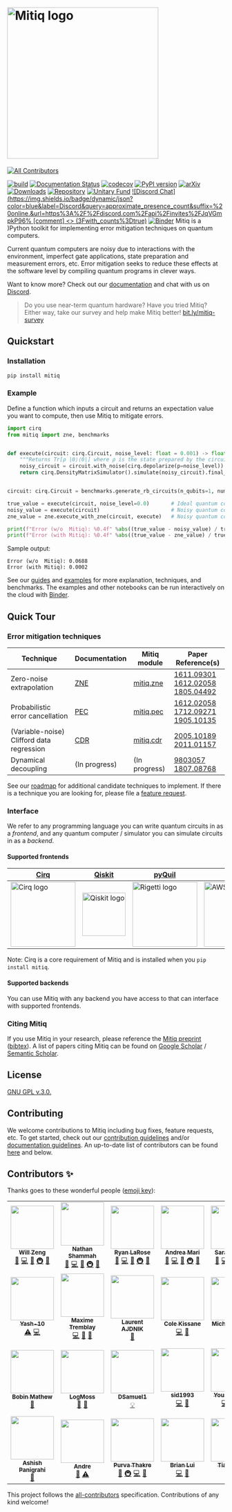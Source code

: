# <a href="https://github.com/unitaryfund/mitiq"><img src="https://github.com/unitaryfund/mitiq/blob/master/docs/source/img/mitiq-logo.png?raw=true" alt="Mitiq logo" width="350"/></a>

<!-- ALL-CONTRIBUTORS-BADGE:START - Do not remove or modify this section -->
[![All Contributors](https://img.shields.io/badge/all_contributors-25-orange.svg?style=flat-square)](#contributors-)
<!-- ALL-CONTRIBUTORS-BADGE:END -->
[![build](https://github.com/unitaryfund/mitiq/workflows/build/badge.svg)](https://github.com/unitaryfund/mitiq/actions)
[![Documentation Status](https://readthedocs.org/projects/mitiq/badge/?version=stable)](https://mitiq.readthedocs.io/en/stable/)
[![codecov](https://codecov.io/gh/unitaryfund/mitiq/branch/master/graph/badge.svg)](https://codecov.io/gh/unitaryfund/mitiq)
[![PyPI version](https://badge.fury.io/py/mitiq.svg)](https://badge.fury.io/py/mitiq)
[![arXiv](https://img.shields.io/badge/arXiv-2009.04417-<COLOR>.svg)](https://arxiv.org/abs/2009.04417)
[![Downloads](https://static.pepy.tech/personalized-badge/mitiq?period=total&units=international_system&left_color=black&right_color=green&left_text=Downloads)](https://pepy.tech/project/mitiq)
[![Repository](https://img.shields.io/badge/GitHub-5C5C5C.svg?logo=github)](https://github.com/unitaryfund/mitiq)
[![Unitary Fund](https://img.shields.io/badge/Supported%20By-Unitary%20Fund-FFFF00.svg)](http://unitary.fund)
[![Discord Chat](https://img.shields.io/badge/dynamic/json?color=blue&label=Discord&query=approximate_presence_count&suffix=%20online.&url=https%3A%2F%2Fdiscord.com%2Fapi%2Finvites%2FJqVGmpkP96%
[comment] <> (3Fwith_counts%3Dtrue)](http://discord.unitary.fund)
[![Binder](https://mybinder.org/badge_logo.svg)](https://mybinder.org/v2/gh/unitaryfund/mitiq/master?filepath=%2Fdocs%2Fsource%2Fexamples)
Mitiq is a )Python toolkit for implementing error mitigation techniques on
quantum computers.

Current quantum computers are noisy due to interactions with the environment,
imperfect gate applications, state preparation and measurement errors, etc.
Error mitigation seeks to reduce these effects at the software level by
compiling quantum programs in clever ways.

Want to know more? Check out our
[documentation](https://mitiq.readthedocs.io/en/stable/guide/guide-overview.html) and chat with us on [Discord](http://discord.unitary.fund).

> Do you use near-term quantum hardware? Have you tried Mitiq? Either way, take our survey and help make Mitiq better! [bit.ly/mitiq-survey](bit.ly/mitiq-survey)

## Quickstart

### Installation

```bash
pip install mitiq
```

### Example

Define a function which inputs a circuit and returns an expectation value you want to compute, then use Mitiq to mitigate errors.

```python
import cirq
from mitiq import zne, benchmarks


def execute(circuit: cirq.Circuit, noise_level: float = 0.001) -> float:
    """Returns Tr[ρ |0⟩⟨0|] where ρ is the state prepared by the circuit with depolarizing noise."""
    noisy_circuit = circuit.with_noise(cirq.depolarize(p=noise_level))
    return cirq.DensityMatrixSimulator().simulate(noisy_circuit).final_density_matrix[0, 0].real


circuit: cirq.Circuit = benchmarks.generate_rb_circuits(n_qubits=1, num_cliffords=50)[0]

true_value = execute(circuit, noise_level=0.0)       # Ideal quantum computer.
noisy_value = execute(circuit)                       # Noisy quantum computer.
zne_value = zne.execute_with_zne(circuit, execute)   # Noisy quantum computer + Mitiq.

print(f"Error (w/o  Mitiq): %0.4f" %abs((true_value - noisy_value) / true_value))
print(f"Error (with Mitiq): %0.4f" %abs((true_value - zne_value) / true_value))
```
Sample output:
```
Error (w/o  Mitiq): 0.0688
Error (with Mitiq): 0.0002
```

See our [guides](https://mitiq.readthedocs.io/en/stable/guide/guide-getting-started.html) and [examples](https://mitiq.readthedocs.io) for more explanation, techniques, and benchmarks.
The examples and other notebooks can be run interactively on the cloud with [Binder](https://mybinder.org/v2/gh/unitaryfund/mitiq/master?filepath=%2Fdocs%2Fsource%2Fexamples).

## Quick Tour

### Error mitigation techniques

| Technique                                 | Documentation                                                                                                   | Mitiq module                                                            | Paper Reference(s)                                                                                  |
|-------------------------------------------|-----------------------------------------------------------------------------------------------------------------|-------------------------------------------------------------------------|-----------------------------------------------------------------------------------------------------|
| Zero-noise extrapolation                  | [ZNE](https://mitiq.readthedocs.io/en/stable/guide/guide-zne.html)                                              | [mitiq.zne](https://github.com/unitaryfund/mitiq/tree/master/mitiq/zne) | [1611.09301](https://arxiv.org/abs/1611.09301)<br>[1612.02058](https://arxiv.org/abs/1612.02058)<br>[1805.04492](https://arxiv.org/abs/1805.04492)|
| Probabilistic error cancellation          | [PEC](https://mitiq.readthedocs.io/en/stable/guide/guide-getting-started.html#probabilistic-error-cancellation) | [mitiq.pec](https://github.com/unitaryfund/mitiq/tree/master/mitiq/pec) | [1612.02058](https://arxiv.org/abs/1612.02058)<br>[1712.09271](https://arxiv.org/abs/1712.09271)<br>[1905.10135](https://arxiv.org/abs/1905.10135)|
| (Variable-noise) Clifford data regression | [CDR](https://mitiq.readthedocs.io/en/stable/examples/cdr_api.html)                                             | [mitiq.cdr](https://github.com/unitaryfund/mitiq/tree/master/mitiq/cdr) | [2005.10189](https://arxiv.org/abs/2005.10189)<br>[2011.01157](https://arxiv.org/abs/2011.01157)    |
| Dynamical decoupling                      | (In progress)                                                                                                   | (In progress)                                                           | [9803057](https://arxiv.org/abs/quant-ph/9803057)<br>[1807.08768](https://arxiv.org/abs/1807.08768) |

See our [roadmap](https://github.com/unitaryfund/mitiq/projects/5) for additional candidate techniques to implement. If there is a technique you are looking for, please file a [feature request](https://github.com/unitaryfund/mitiq/issues/new?assignees=&labels=feature-request&template=feature_request.md&title=).

### Interface

We refer to any programming language you can write quantum circuits in as a *frontend*, and any quantum computer / simulator you can simulate circuits in as a *backend*.

#### Supported frontends

| [Cirq](https://quantumai.google/cirq)                                                                                                                                         | [Qiskit](https://qiskit.org/)                                                                                          | [pyQuil](https://github.com/rigetti/pyquil)                                                                                                             | [Braket](https://github.com/aws/amazon-braket-sdk-python)                                                                                                                         |
|-------------------------------------------------------------------------------------------------------------------------------------------------------------------------------|------------------------------------------------------------------------------------------------------------------------|---------------------------------------------------------------------------------------------------------------------------------------------------------|-----------------------------------------------------------------------------------------------------------------------------------------------------------------------------------|
| <a href="https://quantumai.google/cirq"><img src="https://raw.githubusercontent.com/quantumlib/Cirq/master/docs/images/Cirq_logo_color.png" alt="Cirq logo" width="150"/></a> | <a href="https://qiskit.org/"><img src="https://qiskit.org/images/qiskit-logo.png" alt="Qiskit logo" width="100"/></a> | <a href="https://github.com/rigetti/pyquil"><img src="https://www.rigetti.com/uploads/Logos/logo-rigetti-gray.jpg" alt="Rigetti logo" width="150"/></a> | <a href="https://github.com/aws/amazon-braket-sdk-python"><img src="https://a0.awsstatic.com/libra-css/images/logos/aws_logo_smile_1200x630.png" alt="AWS logo" width="150"/></a> |

Note: Cirq is a core requirement of Mitiq and is installed when you `pip install mitiq`.

#### Supported backends

You can use Mitiq with any backend you have access to that can interface with supported frontends.

### Citing Mitiq

If you use Mitiq in your research, please reference the [Mitiq preprint](https://arxiv.org/abs/2009.04417) ([bibtex](https://arxiv2bibtex.org/?q=2009.04417&format=bibtex)). A list of papers citing Mitiq can be found on [Google Scholar](https://scholar.google.com/scholar?cites=12810395086731011605) / [Semantic Scholar](https://www.semanticscholar.org/paper/Mitiq%3A-A-software-package-for-error-mitigation-on-LaRose-Mari/dc55b366d5b2212c6df8cd5c0bf05bab13104bd7#citing-papers).

## License

[GNU GPL v.3.0.](https://github.com/unitaryfund/mitiq/blob/master/LICENSE)

## Contributing

We welcome contributions to Mitiq including bug fixes, feature requests, etc. To get started, check out our [contribution
guidelines](https://mitiq.readthedocs.io/en/stable/toc_contributing.html) and/or [documentation guidelines](https://mitiq.readthedocs.io/en/stable/contributing_docs.html).
An up-to-date list of contributors can be found [here](https://github.com/unitaryfund/mitiq/graphs/contributors) and below.

## Contributors ✨

Thanks goes to these wonderful people ([emoji key](https://allcontributors.org/docs/en/emoji-key)):

<!-- ALL-CONTRIBUTORS-LIST:START - Do not remove or modify this section -->
<!-- prettier-ignore-start -->
<!-- markdownlint-disable -->
<table>
  <tr>
    <td align="center"><a href="http://willzeng.com"><img src="https://avatars.githubusercontent.com/u/5214594?v=4?s=100" width="100px;" alt=""/><br /><sub><b>Will Zeng</b></sub></a><br /><a href="#maintenance-willzeng" title="Maintenance">🚧</a> <a href="https://github.com/unitaryfund/mitiq/commits?author=willzeng" title="Code">💻</a> <a href="https://github.com/unitaryfund/mitiq/commits?author=willzeng" title="Documentation">📖</a> <a href="#infra-willzeng" title="Infrastructure (Hosting, Build-Tools, etc)">🚇</a> <a href="#ideas-willzeng" title="Ideas, Planning, & Feedback">🤔</a></td>
    <td align="center"><a href="https://www.nathanshammah.com"><img src="https://avatars.githubusercontent.com/u/14573436?v=4?s=100" width="100px;" alt=""/><br /><sub><b>Nathan Shammah</b></sub></a><br /><a href="#maintenance-nathanshammah" title="Maintenance">🚧</a> <a href="https://github.com/unitaryfund/mitiq/commits?author=nathanshammah" title="Code">💻</a> <a href="https://github.com/unitaryfund/mitiq/commits?author=nathanshammah" title="Documentation">📖</a> <a href="#infra-nathanshammah" title="Infrastructure (Hosting, Build-Tools, etc)">🚇</a> <a href="#ideas-nathanshammah" title="Ideas, Planning, & Feedback">🤔</a></td>
    <td align="center"><a href="http://ryanlarose.com"><img src="https://avatars.githubusercontent.com/u/32416820?v=4?s=100" width="100px;" alt=""/><br /><sub><b>Ryan LaRose</b></sub></a><br /><a href="#maintenance-rmlarose" title="Maintenance">🚧</a> <a href="https://github.com/unitaryfund/mitiq/commits?author=rmlarose" title="Code">💻</a> <a href="https://github.com/unitaryfund/mitiq/commits?author=rmlarose" title="Documentation">📖</a> <a href="#infra-rmlarose" title="Infrastructure (Hosting, Build-Tools, etc)">🚇</a> <a href="#ideas-rmlarose" title="Ideas, Planning, & Feedback">🤔</a></td>
    <td align="center"><a href="https://sites.google.com/site/andreamari84/home"><img src="https://avatars.githubusercontent.com/u/46054446?v=4?s=100" width="100px;" alt=""/><br /><sub><b>Andrea Mari</b></sub></a><br /><a href="#maintenance-andreamari" title="Maintenance">🚧</a> <a href="https://github.com/unitaryfund/mitiq/commits?author=andreamari" title="Code">💻</a> <a href="https://github.com/unitaryfund/mitiq/commits?author=andreamari" title="Documentation">📖</a> <a href="#infra-andreamari" title="Infrastructure (Hosting, Build-Tools, etc)">🚇</a> <a href="#ideas-andreamari" title="Ideas, Planning, & Feedback">🤔</a></td>
    <td align="center"><a href="https://www.sckaiser.com"><img src="https://avatars.githubusercontent.com/u/6486256?v=4?s=100" width="100px;" alt=""/><br /><sub><b>Sarah Kaiser</b></sub></a><br /><a href="#maintenance-crazy4pi314" title="Maintenance">🚧</a> <a href="https://github.com/unitaryfund/mitiq/commits?author=crazy4pi314" title="Code">💻</a> <a href="https://github.com/unitaryfund/mitiq/commits?author=crazy4pi314" title="Documentation">📖</a> <a href="#infra-crazy4pi314" title="Infrastructure (Hosting, Build-Tools, etc)">🚇</a> <a href="#ideas-crazy4pi314" title="Ideas, Planning, & Feedback">🤔</a></td>
    <td align="center"><a href="http://karalekas.com"><img src="https://avatars.githubusercontent.com/u/3578739?v=4?s=100" width="100px;" alt=""/><br /><sub><b>Peter Karalekas</b></sub></a><br /><a href="#maintenance-karalekas" title="Maintenance">🚧</a> <a href="https://github.com/unitaryfund/mitiq/commits?author=karalekas" title="Code">💻</a> <a href="https://github.com/unitaryfund/mitiq/commits?author=karalekas" title="Documentation">📖</a> <a href="#infra-karalekas" title="Infrastructure (Hosting, Build-Tools, etc)">🚇</a> <a href="#ideas-karalekas" title="Ideas, Planning, & Feedback">🤔</a></td>
    <td align="center"><a href="https://github.com/francespoblete"><img src="https://avatars.githubusercontent.com/u/65167390?v=4?s=100" width="100px;" alt=""/><br /><sub><b>francespoblete</b></sub></a><br /><a href="#design-francespoblete" title="Design">🎨</a></td>
  </tr>
  <tr>
    <td align="center"><a href="https://github.com/Yash-10"><img src="https://avatars.githubusercontent.com/u/68844397?v=4?s=100" width="100px;" alt=""/><br /><sub><b>Yash-10</b></sub></a><br /><a href="https://github.com/unitaryfund/mitiq/commits?author=Yash-10" title="Tests">⚠️</a> <a href="https://github.com/unitaryfund/mitiq/commits?author=Yash-10" title="Code">💻</a></td>
    <td align="center"><a href="https://github.com/maxtremblay"><img src="https://avatars.githubusercontent.com/u/52462375?v=4?s=100" width="100px;" alt=""/><br /><sub><b>Maxime Tremblay</b></sub></a><br /><a href="https://github.com/unitaryfund/mitiq/commits?author=maxtremblay" title="Code">💻</a> <a href="https://github.com/unitaryfund/mitiq/commits?author=maxtremblay" title="Documentation">📖</a> <a href="#ideas-maxtremblay" title="Ideas, Planning, & Feedback">🤔</a></td>
    <td align="center"><a href="https://github.com/LaurentAjdnik"><img src="https://avatars.githubusercontent.com/u/83899250?v=4?s=100" width="100px;" alt=""/><br /><sub><b>Laurent AJDNIK</b></sub></a><br /><a href="https://github.com/unitaryfund/mitiq/commits?author=LaurentAjdnik" title="Documentation">📖</a></td>
    <td align="center"><a href="https://github.com/ckissane"><img src="https://avatars.githubusercontent.com/u/9607290?v=4?s=100" width="100px;" alt=""/><br /><sub><b>Cole Kissane</b></sub></a><br /><a href="https://github.com/unitaryfund/mitiq/commits?author=ckissane" title="Code">💻</a> <a href="https://github.com/unitaryfund/mitiq/issues?q=author%3Ackissane" title="Bug reports">🐛</a></td>
    <td align="center"><a href="http://www.mustythoughts.com"><img src="https://avatars.githubusercontent.com/u/7314136?v=4?s=100" width="100px;" alt=""/><br /><sub><b>Michał Stęchły</b></sub></a><br /><a href="https://github.com/unitaryfund/mitiq/commits?author=mstechly" title="Code">💻</a></td>
    <td align="center"><a href="http://kunalmarwaha.com"><img src="https://avatars.githubusercontent.com/u/2541209?v=4?s=100" width="100px;" alt=""/><br /><sub><b>Kunal Marwaha</b></sub></a><br /><a href="https://github.com/unitaryfund/mitiq/commits?author=marwahaha" title="Documentation">📖</a></td>
    <td align="center"><a href="https://github.com/k-m-schultz"><img src="https://avatars.githubusercontent.com/u/15523976?v=4?s=100" width="100px;" alt=""/><br /><sub><b>k-m-schultz</b></sub></a><br /><a href="#example-k-m-schultz" title="Examples">💡</a></td>
  </tr>
  <tr>
    <td align="center"><a href="http://www.linkedin.com/in/bobin-mathew"><img src="https://avatars.githubusercontent.com/u/32351527?v=4?s=100" width="100px;" alt=""/><br /><sub><b>Bobin Mathew</b></sub></a><br /><a href="https://github.com/unitaryfund/mitiq/commits?author=BobinMathew" title="Documentation">📖</a></td>
    <td align="center"><a href="https://github.com/LogMoss"><img src="https://avatars.githubusercontent.com/u/61593765?v=4?s=100" width="100px;" alt=""/><br /><sub><b>LogMoss</b></sub></a><br /><a href="https://github.com/unitaryfund/mitiq/commits?author=LogMoss" title="Documentation">📖</a> <a href="https://github.com/unitaryfund/mitiq/issues?q=author%3ALogMoss" title="Bug reports">🐛</a></td>
    <td align="center"><a href="https://github.com/DSamuel1"><img src="https://avatars.githubusercontent.com/u/40476737?v=4?s=100" width="100px;" alt=""/><br /><sub><b>DSamuel1</b></sub></a><br /><a href="#example-DSamuel1" title="Examples">💡</a></td>
    <td align="center"><a href="https://github.com/sid1993"><img src="https://avatars.githubusercontent.com/u/4842078?v=4?s=100" width="100px;" alt=""/><br /><sub><b>sid1993</b></sub></a><br /><a href="https://github.com/unitaryfund/mitiq/commits?author=sid1993" title="Code">💻</a> <a href="https://github.com/unitaryfund/mitiq/issues?q=author%3Asid1993" title="Bug reports">🐛</a></td>
    <td align="center"><a href="https://github.com/yhindy"><img src="https://avatars.githubusercontent.com/u/11757328?v=4?s=100" width="100px;" alt=""/><br /><sub><b>Yousef Hindy</b></sub></a><br /><a href="https://github.com/unitaryfund/mitiq/commits?author=yhindy" title="Code">💻</a> <a href="https://github.com/unitaryfund/mitiq/commits?author=yhindy" title="Tests">⚠️</a> <a href="https://github.com/unitaryfund/mitiq/commits?author=yhindy" title="Documentation">📖</a></td>
    <td align="center"><a href="https://github.com/elmandouh"><img src="https://avatars.githubusercontent.com/u/73552047?v=4?s=100" width="100px;" alt=""/><br /><sub><b>Mohamed El Mandouh</b></sub></a><br /><a href="https://github.com/unitaryfund/mitiq/commits?author=elmandouh" title="Code">💻</a> <a href="https://github.com/unitaryfund/mitiq/commits?author=elmandouh" title="Tests">⚠️</a> <a href="https://github.com/unitaryfund/mitiq/commits?author=elmandouh" title="Documentation">📖</a></td>
    <td align="center"><a href="https://github.com/Aaron-Robertson"><img src="https://avatars.githubusercontent.com/u/58564008?v=4?s=100" width="100px;" alt=""/><br /><sub><b>Aaron Robertson</b></sub></a><br /><a href="#example-Aaron-Robertson" title="Examples">💡</a> <a href="https://github.com/unitaryfund/mitiq/commits?author=Aaron-Robertson" title="Tests">⚠️</a> <a href="https://github.com/unitaryfund/mitiq/issues?q=author%3AAaron-Robertson" title="Bug reports">🐛</a></td>
  </tr>
  <tr>
    <td align="center"><a href="https://ashishpanigrahi.me"><img src="https://avatars.githubusercontent.com/u/59497618?v=4?s=100" width="100px;" alt=""/><br /><sub><b>Ashish Panigrahi</b></sub></a><br /><a href="https://github.com/unitaryfund/mitiq/commits?author=paniash" title="Documentation">📖</a></td>
    <td align="center"><a href="https://github.com/andre-a-alves"><img src="https://avatars.githubusercontent.com/u/20098360?v=4?s=100" width="100px;" alt=""/><br /><sub><b>Andre</b></sub></a><br /><a href="https://github.com/unitaryfund/mitiq/commits?author=andre-a-alves" title="Documentation">📖</a> <a href="https://github.com/unitaryfund/mitiq/commits?author=andre-a-alves" title="Tests">⚠️</a></td>
    <td align="center"><a href="https://github.com/purva-thakre"><img src="https://avatars.githubusercontent.com/u/66048318?v=4?s=100" width="100px;" alt=""/><br /><sub><b>Purva Thakre</b></sub></a><br /><a href="https://github.com/unitaryfund/mitiq/commits?author=purva-thakre" title="Documentation">📖</a> <a href="#infra-purva-thakre" title="Infrastructure (Hosting, Build-Tools, etc)">🚇</a> <a href="https://github.com/unitaryfund/mitiq/commits?author=purva-thakre" title="Code">💻</a> <a href="#ideas-purva-thakre" title="Ideas, Planning, & Feedback">🤔</a></td>
    <td align="center"><a href="https://github.com/briancylui"><img src="https://avatars.githubusercontent.com/u/18178086?v=4?s=100" width="100px;" alt=""/><br /><sub><b>Brian Lui</b></sub></a><br /><a href="https://github.com/unitaryfund/mitiq/commits?author=briancylui" title="Code">💻</a> <a href="https://github.com/unitaryfund/mitiq/issues?q=author%3Abriancylui" title="Bug reports">🐛</a></td>
    <td align="center"><a href="https://github.com/HaoTy"><img src="https://avatars.githubusercontent.com/u/36152061?v=4?s=100" width="100px;" alt=""/><br /><sub><b>Tianyi Hao</b></sub></a><br /><a href="https://github.com/unitaryfund/mitiq/commits?author=HaoTy" title="Code">💻</a> <a href="https://github.com/unitaryfund/mitiq/issues?q=author%3AHaoTy" title="Bug reports">🐛</a></td>
  </tr>
</table>

<!-- markdownlint-restore -->
<!-- prettier-ignore-end -->

<!-- ALL-CONTRIBUTORS-LIST:END -->

This project follows the [all-contributors](https://github.com/all-contributors/all-contributors) specification. Contributions of any kind welcome!
